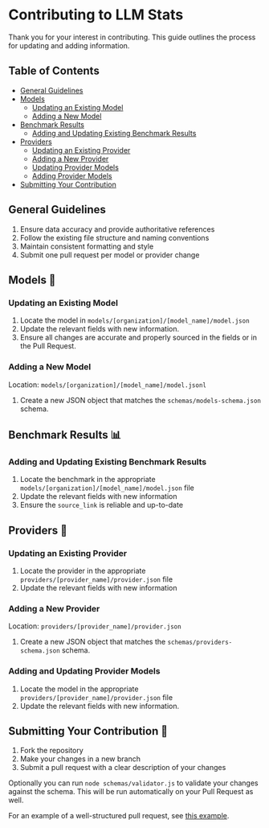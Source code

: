 # Contributing to LLM Stats

Thank you for your interest in contributing. This guide outlines the process for updating and adding information.

## Table of Contents

- [General Guidelines](#general-guidelines)
- [Models](#models-🤖)
  - [Updating an Existing Model](#updating-an-existing-model)
  - [Adding a New Model](#adding-a-new-model)
- [Benchmark Results](#benchmark-results-📊)
  - [Adding and Updating Existing Benchmark Results](#adding-and-updating-existing-benchmark-results)
- [Providers](#providers-🏢)
  - [Updating an Existing Provider](#updating-an-existing-provider)
  - [Adding a New Provider](#adding-a-new-provider)
  - [Updating Provider Models](#updating-provider-models)
  - [Adding Provider Models](#adding-provider-models)
- [Submitting Your Contribution](#submitting-your-contribution-🚀)

## General Guidelines

1. Ensure data accuracy and provide authoritative references
2. Follow the existing file structure and naming conventions
3. Maintain consistent formatting and style
4. Submit one pull request per model or provider change

## Models 🤖

### Updating an Existing Model

1. Locate the model in `models/[organization]/[model_name]/model.json`
2. Update the relevant fields with new information.
3. Ensure all changes are accurate and properly sourced in the fields or in the Pull Request.

### Adding a New Model

Location: `models/[organization]/[model_name]/model.jsonl`

1. Create a new JSON object that matches the `schemas/models-schema.json` schema.

## Benchmark Results 📊

### Adding and Updating Existing Benchmark Results

1. Locate the benchmark in the appropriate `models/[organization]/[model_name]/model.json` file
2. Update the relevant fields with new information
3. Ensure the `source_link` is reliable and up-to-date

## Providers 🏢

### Updating an Existing Provider

1. Locate the provider in the appropriate `providers/[provider_name]/provider.json` file
2. Update the relevant fields with new information

### Adding a New Provider

Location: `providers/[provider_name]/provider.json`

1. Create a new JSON object that matches the `schemas/providers-schema.json` schema.

### Adding and Updating Provider Models

1. Locate the model in the appropriate `providers/[provider_name]/provider.json` file
2. Update the relevant fields with new information.

## Submitting Your Contribution 🚀

1. Fork the repository
2. Make your changes in a new branch
3. Submit a pull request with a clear description of your changes

Optionally you can run `node schemas/validator.js` to validate your changes against the schema. This will be run automatically on your Pull Request as well.

For an example of a well-structured pull request, see [this example](https://github.com/JonathanChavezTamales/llm-stats/pull/1).
